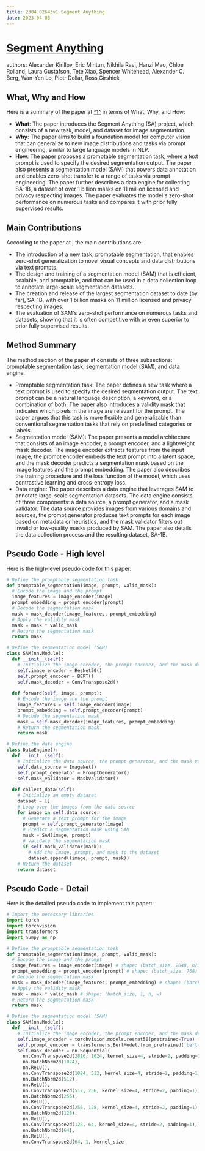 ```yaml
---
title: 2304.02643v1 Segment Anything
date: 2023-04-03
---
```


# [Segment Anything](http://arxiv.org/abs/2304.02643v1)

authors: Alexander Kirillov, Eric Mintun, Nikhila Ravi, Hanzi Mao, Chloe Rolland, Laura Gustafson, Tete Xiao, Spencer Whitehead, Alexander C. Berg, Wan-Yen Lo, Piotr Dollár, Ross Girshick


## What, Why and How

[1]: https://arxiv.org/pdf/2304.02643v1.pdf "arXiv:2304.02643v1 [cs.CV] 5 Apr 2023"
[2]: https://arxiv.org/abs/2304.02643 "[2304.02643] Segment Anything - arXiv.org"
[3]: https://arxiv-export1.library.cornell.edu/abs/2304.02643 "[2304.02643] Segment Anything - Cornell University"

Here is a summary of the paper at [^1^][1] in terms of What, Why, and How:

- **What**: The paper introduces the Segment Anything (SA) project, which consists of a new task, model, and dataset for image segmentation.
- **Why**: The paper aims to build a foundation model for computer vision that can generalize to new image distributions and tasks via prompt engineering, similar to large language models in NLP.
- **How**: The paper proposes a promptable segmentation task, where a text prompt is used to specify the desired segmentation output. The paper also presents a segmentation model (SAM) that powers data annotation and enables zero-shot transfer to a range of tasks via prompt engineering. The paper further describes a data engine for collecting SA-1B, a dataset of over 1 billion masks on 11 million licensed and privacy respecting images. The paper evaluates the model's zero-shot performance on numerous tasks and compares it with prior fully supervised results.

## Main Contributions

According to the paper at , the main contributions are:

- The introduction of a new task, promptable segmentation, that enables zero-shot generalization to novel visual concepts and data distributions via text prompts.
- The design and training of a segmentation model (SAM) that is efficient, scalable, and promptable, and that can be used in a data collection loop to annotate large-scale segmentation datasets.
- The creation and release of the largest segmentation dataset to date (by far), SA-1B, with over 1 billion masks on 11 million licensed and privacy respecting images.
- The evaluation of SAM's zero-shot performance on numerous tasks and datasets, showing that it is often competitive with or even superior to prior fully supervised results.

## Method Summary

The method section of the paper at  consists of three subsections: promptable segmentation task, segmentation model (SAM), and data engine.

- Promptable segmentation task: The paper defines a new task where a text prompt is used to specify the desired segmentation output. The text prompt can be a natural language description, a keyword, or a combination of both. The paper also introduces a validity mask that indicates which pixels in the image are relevant for the prompt. The paper argues that this task is more flexible and generalizable than conventional segmentation tasks that rely on predefined categories or labels.
- Segmentation model (SAM): The paper presents a model architecture that consists of an image encoder, a prompt encoder, and a lightweight mask decoder. The image encoder extracts features from the input image, the prompt encoder embeds the text prompt into a latent space, and the mask decoder predicts a segmentation mask based on the image features and the prompt embedding. The paper also describes the training procedure and the loss function of the model, which uses contrastive learning and cross-entropy loss.
- Data engine: The paper describes a data engine that leverages SAM to annotate large-scale segmentation datasets. The data engine consists of three components: a data source, a prompt generator, and a mask validator. The data source provides images from various domains and sources, the prompt generator produces text prompts for each image based on metadata or heuristics, and the mask validator filters out invalid or low-quality masks produced by SAM. The paper also details the data collection process and the resulting dataset, SA-1B.

## Pseudo Code - High level

Here is the high-level pseudo code for this paper:

```python
# Define the promptable segmentation task
def promptable_segmentation(image, prompt, valid_mask):
  # Encode the image and the prompt
  image_features = image_encoder(image)
  prompt_embedding = prompt_encoder(prompt)
  # Decode the segmentation mask
  mask = mask_decoder(image_features, prompt_embedding)
  # Apply the validity mask
  mask = mask * valid_mask
  # Return the segmentation mask
  return mask

# Define the segmentation model (SAM)
class SAM(nn.Module):
  def __init__(self):
    # Initialize the image encoder, the prompt encoder, and the mask decoder
    self.image_encoder = ResNet50()
    self.prompt_encoder = BERT()
    self.mask_decoder = ConvTranspose2d()
  
  def forward(self, image, prompt):
    # Encode the image and the prompt
    image_features = self.image_encoder(image)
    prompt_embedding = self.prompt_encoder(prompt)
    # Decode the segmentation mask
    mask = self.mask_decoder(image_features, prompt_embedding)
    # Return the segmentation mask
    return mask

# Define the data engine
class DataEngine():
  def __init__(self):
    # Initialize the data source, the prompt generator, and the mask validator
    self.data_source = ImageNet()
    self.prompt_generator = PromptGenerator()
    self.mask_validator = MaskValidator()
  
  def collect_data(self):
    # Initialize an empty dataset
    dataset = []
    # Loop over the images from the data source
    for image in self.data_source:
      # Generate a text prompt for the image
      prompt = self.prompt_generator(image)
      # Predict a segmentation mask using SAM
      mask = SAM(image, prompt)
      # Validate the segmentation mask
      if self.mask_validator(mask):
        # Add the image, prompt, and mask to the dataset
        dataset.append((image, prompt, mask))
    # Return the dataset
    return dataset
```

## Pseudo Code - Detail

Here is the detailed pseudo code to implement this paper:

```python
# Import the necessary libraries
import torch
import torchvision
import transformers
import numpy as np

# Define the promptable segmentation task
def promptable_segmentation(image, prompt, valid_mask):
  # Encode the image and the prompt
  image_features = image_encoder(image) # shape: (batch_size, 2048, h/32, w/32)
  prompt_embedding = prompt_encoder(prompt) # shape: (batch_size, 768)
  # Decode the segmentation mask
  mask = mask_decoder(image_features, prompt_embedding) # shape: (batch_size, 1, h, w)
  # Apply the validity mask
  mask = mask * valid_mask # shape: (batch_size, 1, h, w)
  # Return the segmentation mask
  return mask

# Define the segmentation model (SAM)
class SAM(nn.Module):
  def __init__(self):
    # Initialize the image encoder, the prompt encoder, and the mask decoder
    self.image_encoder = torchvision.models.resnet50(pretrained=True)
    self.prompt_encoder = transformers.BertModel.from_pretrained('bert-base-uncased')
    self.mask_decoder = nn.Sequential(
      nn.ConvTranspose2d(2816, 1024, kernel_size=4, stride=2, padding=1),
      nn.BatchNorm2d(1024),
      nn.ReLU(),
      nn.ConvTranspose2d(1024, 512, kernel_size=4, stride=2, padding=1),
      nn.BatchNorm2d(512),
      nn.ReLU(),
      nn.ConvTranspose2d(512, 256, kernel_size=4, stride=2, padding=1),
      nn.BatchNorm2d(256),
      nn.ReLU(),
      nn.ConvTranspose2d(256, 128, kernel_size=4, stride=2, padding=1),
      nn.BatchNorm2d(128),
      nn.ReLU(),
      nn.ConvTranspose2d(128, 64, kernel_size=4, stride=2, padding=1),
      nn.BatchNorm2d(64),
      nn.ReLU(),
      nn.ConvTranspose2d(64, 1, kernel_size